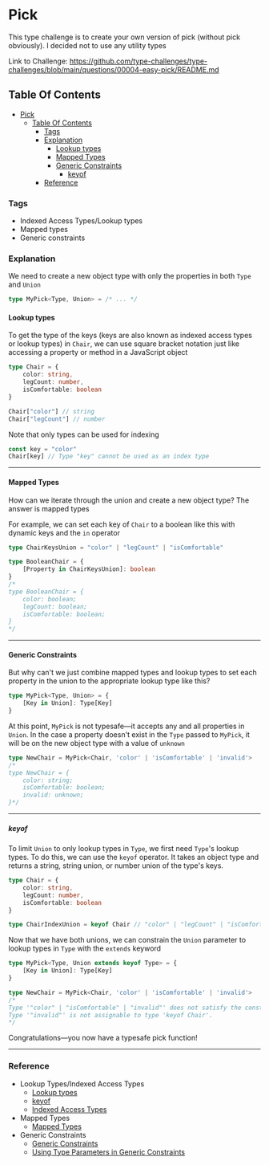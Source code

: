 # Pick
This type challenge is to create your own version of pick (without pick obviously). I decided not to use any utility types

Link to Challenge: https://github.com/type-challenges/type-challenges/blob/main/questions/00004-easy-pick/README.md
## Table Of Contents
- [Pick](#pick)
	- [Table Of Contents](#table-of-contents)
		- [Tags](#tags)
		- [Explanation](#explanation)
			- [Lookup types](#lookup-types)
			- [Mapped Types](#mapped-types)
			- [Generic Constraints](#generic-constraints)
				- [keyof](#keyof)
		- [Reference](#reference)

### Tags
- Indexed Access Types/Lookup types
- Mapped types
- Generic constraints
  
### Explanation
We need to create a new object type with only the properties in both `Type` and `Union` 
```ts
type MyPick<Type, Union> = /* ... */
```

#### Lookup types
To get the type of the keys (keys are also known as indexed access types or lookup types) in `Chair`, we can use square bracket notation just like accessing a property or method in a JavaScript object

```ts
type Chair = {
	color: string,
	legCount: number,
	isComfortable: boolean
}

Chair["color"] // string
Chair["legCount"] // number
```
Note that only types can be used for indexing
```ts
const key = "color"
Chair[key] // Type "key" cannot be used as an index type
```

---
#### Mapped Types
How can we iterate through the union and create a new object type? The answer is mapped types

For example, we can set each key of `Chair` to a boolean like this with dynamic keys and the `in` operator

```ts
type ChairKeysUnion = "color" | "legCount" | "isComfortable"

type BooleanChair = {
	[Property in ChairKeysUnion]: boolean
} 
/*
type BooleanChair = {
    color: boolean;
    legCount: boolean;
    isComfortable: boolean;
}
*/
```

---
#### Generic Constraints
But why can't we just combine mapped types and lookup types to set each property in the union to the appropriate lookup type like this?

```ts
type MyPick<Type, Union> = {
	[Key in Union]: Type[Key]
}
```
At this point, `MyPick` is not typesafe—it accepts any and all properties in `Union`. In the case a property doesn't exist in the `Type` passed to `MyPick`, it will be on the new object type with a value of `unknown`

```ts
type NewChair = MyPick<Chair, 'color' | 'isComfortable' | 'invalid'>
/*
type NewChair = {
    color: string;
    isComfortable: boolean;
    invalid: unknown;
}*/
```
---

##### keyof
To limit `Union` to only lookup types in `Type`, we first need `Type`'s lookup types. To do this, we can use the `keyof` operator. It takes an object type and returns a string, string union, or number union of the type's keys.

```ts
type Chair = {
	color: string,
	legCount: number,
	isComfortable: boolean
}

type ChairIndexUnion = keyof Chair // "color" | "legCount" | "isComfortable"
```
Now that we have both unions, we can constrain the `Union` parameter to lookup types in `Type` with the `extends` keyword 
```ts
type MyPick<Type, Union extends keyof Type> = {
	[Key in Union]: Type[Key]
}

type NewChair = MyPick<Chair, 'color' | 'isComfortable' | 'invalid'>
/*
Type '"color" | "isComfortable" | "invalid"' does not satisfy the constraint 'keyof Chair'.
Type '"invalid"' is not assignable to type 'keyof Chair'.
*/
```

Congratulations—you now have a typesafe pick function!

---

### Reference
- Lookup Types/Indexed Access Types
  - [Lookup types](https://www.typescriptlang.org/docs/handbook/release-notes/typescript-2-1.html#keyof-and-lookup-types)
  - [keyof](https://www.typescriptlang.org/docs/handbook/2/keyof-types.html)
  - [Indexed Access Types](https://www.typescriptlang.org/docs/handbook/2/indexed-access-types.html)
- Mapped Types
  - [Mapped Types](https://www.typescriptlang.org/docs/handbook/2/mapped-types.html)
- Generic Constraints
  - [Generic Constraints](https://www.typescriptlang.org/docs/handbook/2/generics.html#generic-constraints)
  - [Using Type Parameters in Generic Constraints](https://www.typescriptlang.org/docs/handbook/2/generics.html#using-type-parameters-in-generic-constraints)